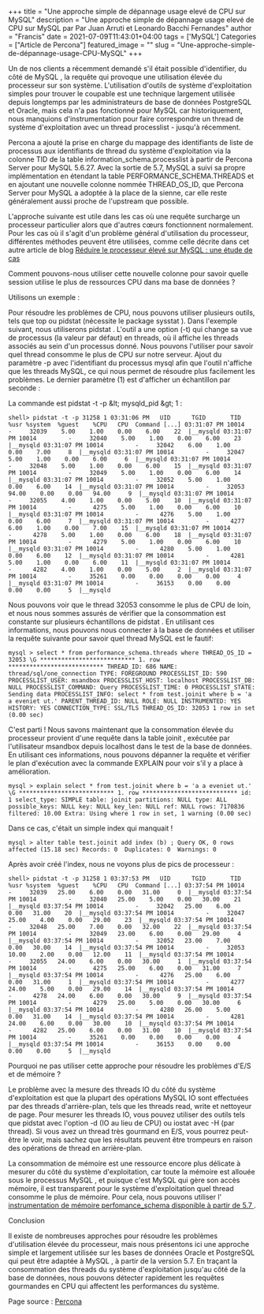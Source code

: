 +++
title = "Une approche simple de dépannage usage elevé de CPU sur MySQL"
description = "Une approche simple de dépannage usage elevé de CPU sur MySQL par Par Juan Arruti et Leonardo Bacchi Fernandes"
author = "Francis"
date = 2021-07-09T11:43:01+04:00
tags = ['MySQL']
Categories = ["Article de Percona"]
featured_image = ""
slug = "Une-approche-simple-de-dépannage-usage-CPU-MySQL"
+++


Un de nos clients a récemment demandé s&#39;il était possible d&#39;identifier, du côté de MySQL , la requête qui provoque une utilisation élevée du processeur sur son système. L&#39;utilisation d&#39;outils de système d&#39;exploitation simples pour trouver le coupable est une technique largement utilisée depuis longtemps par les administrateurs de base de données PostgreSQL et Oracle, mais cela n&#39;a pas fonctionné pour MySQL car historiquement, nous manquions d&#39;instrumentation pour faire correspondre un thread de système d&#39;exploitation avec un thread processlist - jusqu&#39;à récemment.

Percona a ajouté la prise en charge du mappage des identifiants de liste de processus aux identifiants de thread du système d&#39;exploitation via la colonne TID de la table information\_schema.processlist à partir de Percona Server pour MySQL 5.6.27. Avec la sortie de 5.7, MySQL a suivi sa propre implémentation en étendant la table PERFORMANCE\_SCHEMA.THREADS et en ajoutant une nouvelle colonne nommée THREAD\_OS\_ID, que Percona Server pour MySQL a adoptée à la place de la sienne, car elle reste généralement aussi proche de l&#39;upstream que possible.

L&#39;approche suivante est utile dans les cas où une requête surcharge un processeur particulier alors que d&#39;autres cœurs fonctionnent normalement. Pour les cas où il s&#39;agit d&#39;un problème général d&#39;utilisation du processeur, différentes méthodes peuvent être utilisées, comme celle décrite dans cet autre article de blog [Réduire le processeur élevé sur MySQL : une étude de cas ](https://www.percona.com/blog/2019/03/07/reducing-high-cpu-on-mysql-a-case-study/)

Comment pouvons-nous utiliser cette nouvelle colonne pour savoir quelle session utilise le plus de ressources CPU dans ma base de données ?

Utilisons un exemple :

Pour résoudre les problèmes de CPU, nous pouvons utiliser plusieurs outils, tels que top ou pidstat (nécessite le package sysstat ). Dans l&#39;exemple suivant, nous utiliserons pidstat . L&#39;outil a une option (-t) qui change sa vue de processus (la valeur par défaut) en threads, où il affiche les threads associés au sein d&#39;un processus donné. Nous pouvons l&#39;utiliser pour savoir quel thread consomme le plus de CPU sur notre serveur. Ajout du paramètre -p avec l&#39;identifiant du processus mysql afin que l&#39;outil n&#39;affiche que les threads MySQL, ce qui nous permet de résoudre plus facilement les problèmes. Le dernier paramètre (1) est d&#39;afficher un échantillon par seconde :

La commande est pidstat -t -p \&lt; mysqld\_pid \&gt; 1 :   

``
shell> pidstat -t -p 31258 1
03:31:06 PM   UID      TGID       TID    %usr %system  %guest    %CPU   CPU  Command
[...]
03:31:07 PM 10014         -     32039    5.00    1.00    0.00    6.00    22  |__mysqld
03:31:07 PM 10014         -     32040    5.00    1.00    0.00    6.00    23  |__mysqld
03:31:07 PM 10014         -     32042    6.00    1.00    0.00    7.00     8  |__mysqld
03:31:07 PM 10014         -     32047    5.00    1.00    0.00    6.00     6  |__mysqld
03:31:07 PM 10014         -     32048    5.00    1.00    0.00    6.00    15  |__mysqld
03:31:07 PM 10014         -     32049    5.00    1.00    0.00    6.00    14  |__mysqld
03:31:07 PM 10014         -     32052    5.00    1.00    0.00    6.00    14  |__mysqld
03:31:07 PM 10014         -     32053   94.00    0.00    0.00   94.00     9  |__mysqld
03:31:07 PM 10014         -     32055    4.00    1.00    0.00    5.00    10  |__mysqld
03:31:07 PM 10014         -      4275    5.00    1.00    0.00    6.00    10  |__mysqld
03:31:07 PM 10014         -      4276    5.00    1.00    0.00    6.00     7  |__mysqld
03:31:07 PM 10014         -      4277    6.00    1.00    0.00    7.00    15  |__mysqld
03:31:07 PM 10014         -      4278    5.00    1.00    0.00    6.00    18  |__mysqld
03:31:07 PM 10014         -      4279    5.00    1.00    0.00    6.00    10  |__mysqld
03:31:07 PM 10014         -      4280    5.00    1.00    0.00    6.00    12  |__mysqld
03:31:07 PM 10014         -      4281    5.00    1.00    0.00    6.00    11  |__mysqld
03:31:07 PM 10014         -      4282    4.00    1.00    0.00    5.00     2  |__mysqld
03:31:07 PM 10014         -     35261    0.00    0.00    0.00    0.00     4  |__mysqld
03:31:07 PM 10014         -     36153    0.00    0.00    0.00    0.00     5  |__mysqld
``

Nous pouvons voir que le thread 32053 consomme le plus de CPU de loin, et nous nous sommes assurés de vérifier que la consommation est constante sur plusieurs échantillons de pidstat . En utilisant ces informations, nous pouvons nous connecter à la base de données et utiliser la requête suivante pour savoir quel thread MySQL est le fautif:  

``
mysql > select * from performance_schema.threads where THREAD_OS_ID = 32053 \G
*************************** 1. row ***************************
          THREAD_ID: 686
               NAME: thread/sql/one_connection
               TYPE: FOREGROUND
     PROCESSLIST_ID: 590
   PROCESSLIST_USER: msandbox
   PROCESSLIST_HOST: localhost
     PROCESSLIST_DB: NULL
PROCESSLIST_COMMAND: Query
   PROCESSLIST_TIME: 0
  PROCESSLIST_STATE: Sending data
   PROCESSLIST_INFO: select * from test.joinit where b = 'a a eveniet ut.'
   PARENT_THREAD_ID: NULL
               ROLE: NULL
       INSTRUMENTED: YES
            HISTORY: YES
    CONNECTION_TYPE: SSL/TLS
       THREAD_OS_ID: 32053
1 row in set (0.00 sec)
``

C&#39;est parti ! Nous savons maintenant que la consommation élevée du processeur provient d&#39;une requête dans la table joinit , exécutée par l&#39;utilisateur msandbox depuis localhost dans le test de la base de données. En utilisant ces informations, nous pouvons dépanner la requête et vérifier le plan d&#39;exécution avec la commande EXPLAIN pour voir s&#39;il y a place à amélioration.  

``
mysql > explain select * from test.joinit where b = 'a a eveniet ut.' \G
*************************** 1. row ***************************
           id: 1
  select_type: SIMPLE
        table: joinit
   partitions: NULL
         type: ALL
possible_keys: NULL
          key: NULL
      key_len: NULL
          ref: NULL
         rows: 7170836
     filtered: 10.00
        Extra: Using where
1 row in set, 1 warning (0.00 sec)
``

Dans ce cas, c&#39;était un simple index qui manquait !  

``
mysql > alter table test.joinit add index (b) ;
Query OK, 0 rows affected (15.18 sec)
Records: 0  Duplicates: 0  Warnings: 0
``

Après avoir créé l&#39;index, nous ne voyons plus de pics de processeur :  

``
shell> pidstat -t -p 31258 1
03:37:53 PM   UID      TGID       TID    %usr %system  %guest    %CPU   CPU  Command
[...]
03:37:54 PM 10014         -     32039   25.00    6.00    0.00   31.00     0  |__mysqld
03:37:54 PM 10014         -     32040   25.00    5.00    0.00   30.00    21  |__mysqld
03:37:54 PM 10014         -     32042   25.00    6.00    0.00   31.00    20  |__mysqld
03:37:54 PM 10014         -     32047   25.00    4.00    0.00   29.00    23  |__mysqld
03:37:54 PM 10014         -     32048   25.00    7.00    0.00   32.00    22  |__mysqld
03:37:54 PM 10014         -     32049   23.00    6.00    0.00   29.00     4  |__mysqld
03:37:54 PM 10014         -     32052   23.00    7.00    0.00   30.00    14  |__mysqld
03:37:54 PM 10014         -     32053   10.00    2.00    0.00   12.00    11  |__mysqld
03:37:54 PM 10014         -     32055   24.00    6.00    0.00   30.00     1  |__mysqld
03:37:54 PM 10014         -      4275   25.00    6.00    0.00   31.00     7  |__mysqld
03:37:54 PM 10014         -      4276   25.00    6.00    0.00   31.00     1  |__mysqld
03:37:54 PM 10014         -      4277   24.00    5.00    0.00   29.00    14  |__mysqld
03:37:54 PM 10014         -      4278   24.00    6.00    0.00   30.00     9  |__mysqld
03:37:54 PM 10014         -      4279   25.00    5.00    0.00   30.00     6  |__mysqld
03:37:54 PM 10014         -      4280   26.00    5.00    0.00   31.00    14  |__mysqld
03:37:54 PM 10014         -      4281   24.00    6.00    0.00   30.00    10  |__mysqld
03:37:54 PM 10014         -      4282   25.00    6.00    0.00   31.00    10  |__mysqld
03:37:54 PM 10014         -     35261    0.00    0.00    0.00    0.00     4  |__mysqld
03:37:54 PM 10014         -     36153    0.00    0.00    0.00    0.00     5  |__mysqld
``

Pourquoi ne pas utiliser cette approche pour résoudre les problèmes d&#39;E/S et de mémoire ?

Le problème avec la mesure des threads IO du côté du système d&#39;exploitation est que la plupart des opérations MySQL IO sont effectuées par des threads d&#39;arrière-plan, tels que les threads read, write et nettoyeur de page. Pour mesurer les threads IO, vous pouvez utiliser des outils tels que pidstat avec l&#39;option -d (IO au lieu de CPU) ou iostat avec -H (par thread). Si vous avez un thread très gourmand en E/S, vous pourrez peut-être le voir, mais sachez que les résultats peuvent être trompeurs en raison des opérations de thread en arrière-plan.

La consommation de mémoire est une ressource encore plus délicate à mesurer du côté du système d&#39;exploitation, car toute la mémoire est allouée sous le processus MySQL , et puisque c&#39;est MySQL qui gère son accès mémoire, il est transparent pour le système d&#39;exploitation quel thread consomme le plus de mémoire. Pour cela, nous pouvons utiliser l&#39; [instrumentation de mémoire perfomance\_schema disponible à partir de 5.7 ](https://dev.mysql.com/doc/refman/5.7/en/memory-summary-tables.html).

Conclusion

Il existe de nombreuses approches pour résoudre les problèmes d&#39;utilisation élevée du processeur, mais nous présentons ici une approche simple et largement utilisée sur les bases de données Oracle et PostgreSQL qui peut être adaptée à MySQL , à partir de la version 5.7. En traçant la consommation des threads du système d&#39;exploitation jusqu&#39;au côté de la base de données, nous pouvons détecter rapidement les requêtes gourmandes en CPU qui affectent les performances du système.

Page source : [Percona](https://www.percona.com/blog/2020/04/23/a-simple-approach-to-troubleshooting-high-cpu-in-mysql/)
